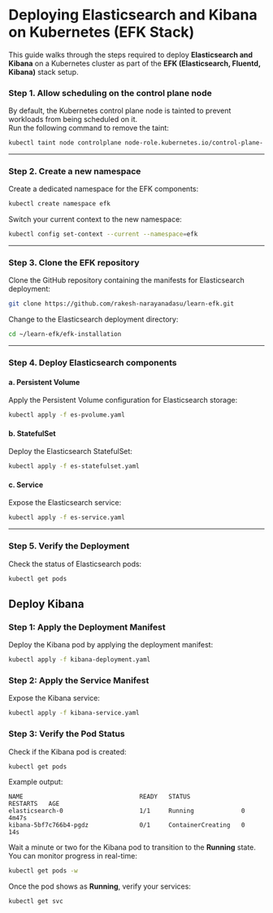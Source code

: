 # Deploying Elasticsearch and Kibana on Kubernetes (EFK Stack)

This guide walks through the steps required to deploy **Elasticsearch and Kibana** on a Kubernetes cluster as part of the **EFK (Elasticsearch, Fluentd, Kibana)** stack setup.


### Step 1. Allow scheduling on the control plane node
By default, the Kubernetes control plane node is tainted to prevent workloads from being scheduled on it.  
Run the following command to remove the taint:

```bash
kubectl taint node controlplane node-role.kubernetes.io/control-plane-:NoSchedule
```

---

### Step 2. Create a new namespace
Create a dedicated namespace for the EFK components:

```bash
kubectl create namespace efk
```

Switch your current context to the new namespace:

```bash
kubectl config set-context --current --namespace=efk
```

---

### Step 3. Clone the EFK repository

Clone the GitHub repository containing the manifests for Elasticsearch deployment:

```bash
git clone https://github.com/rakesh-narayanadasu/learn-efk.git
```

Change to the Elasticsearch deployment directory:

```bash
cd ~/learn-efk/efk-installation
```

---

### Step 4. Deploy Elasticsearch components

#### a. Persistent Volume
Apply the Persistent Volume configuration for Elasticsearch storage:

```bash
kubectl apply -f es-pvolume.yaml
```

#### b. StatefulSet
Deploy the Elasticsearch StatefulSet:

```bash
kubectl apply -f es-statefulset.yaml
```

#### c. Service
Expose the Elasticsearch service:

```bash
kubectl apply -f es-service.yaml
```

---

### Step 5. Verify the Deployment

Check the status of Elasticsearch pods:

```bash
kubectl get pods
```



## Deploy Kibana

### Step 1: Apply the Deployment Manifest

Deploy the Kibana pod by applying the deployment manifest:

```bash
kubectl apply -f kibana-deployment.yaml
```

### Step 2: Apply the Service Manifest

Expose the Kibana service:

```bash
kubectl apply -f kibana-service.yaml
```

### Step 3: Verify the Pod Status

Check if the Kibana pod is created:

```bash
kubectl get pods
```

Example output:

```
NAME                                READY   STATUS              RESTARTS   AGE
elasticsearch-0                     1/1     Running             0          4m47s
kibana-5bf7c766b4-pgdz              0/1     ContainerCreating   0          14s
```

Wait a minute or two for the Kibana pod to transition to the **Running** state.  
You can monitor progress in real-time:

```bash
kubectl get pods -w
```

Once the pod shows as **Running**, verify your services:

```bash
kubectl get svc
```
